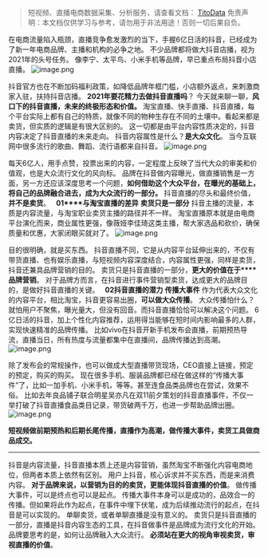 
>
> 短视频、直播电商数据采集、分析服务，请查看文档： [TitoData](https://www.titodata.com?from=douyinarticle)
> 免责声明：本文档仅供学习与参考，请勿用于非法用途！否则一切后果自负。
> 


在电商流量陷入瓶颈，直播竞争愈发激烈的当下，手握6亿日活的抖音，已经成为了新一年电商品牌、主播和机构的必争之地。
不少品牌都将做大抖音店播，视为2021年的头号任务。
像李宁、太平鸟、小米手机等品牌，早已重点布局抖音小店直播。
![image.png](https://cdn.nlark.com/yuque/0/2021/png/97322/1615260485400-ee75086f-2923-4e55-92bc-da536820fb66.png#align=left&display=inline&height=540&margin=%5Bobject%20Object%5D&name=image.png&originHeight=1080&originWidth=1080&size=1792825&status=done&style=none&width=540)


抖音官方也在不断加码福利政策，如降低品牌年框门槛，小店额外返点，来刺激商家入驻，扶持抖音店播。
**2021年要花精力去做抖音直播吗**？
今天就来聊一聊，**风口下的抖音直播，****未来的终极形态和价值****。**
淘宝直播、快手直播、抖音直播，每个平台实际上都有自己的特质，就像不同的物种生存在不同的土壤中。看起来都是卖货，但实质的逻辑是有很大区别的。
这一切都是由平台内容性质决定的，抖音内容决定了抖音直播的未来走向。
抖音内容属性是什么？**是大众文化**。
当今互联网中很多流行的歌曲、舞蹈、流行语都来自抖音。
![image.png](https://cdn.nlark.com/yuque/0/2021/png/97322/1615260496959-fd1c122c-95be-4c91-9f0c-ca0ff961feb5.png#align=left&display=inline&height=250&margin=%5Bobject%20Object%5D&name=image.png&originHeight=500&originWidth=500&size=498867&status=done&style=none&width=250)


每天6亿人，用手点赞，投票出来的内容，一定程度上反映了当代大众的审美和价值观，也是大众流行文化的风向标。
品牌在抖音做内容曝光，做直播销售是一方面，另一方还应该深度思考一个问题，**如何借助这个大众平台，在曝光的基础上，将自己的品牌融合进去，成为大众流行的一部分。**
抖音直播的尽头和最终价值，**并不是卖货**。
 
**01****与淘宝直播的差异**
**卖货只是一部分**
抖音主播的流量，本质是内容流量，与淘宝职业卖货主播的路径并不一样。
淘宝直播原本就是由电商平台演化而来，商业属性更强，像薇娅李佳琦这类主播，帮大家选品和砍价，确保质量和优惠，大家闭眼买就对了。
![image.png](https://cdn.nlark.com/yuque/0/2021/png/97322/1615260505271-6a7b07d6-ca4d-48b7-b54a-0b19fda790e8.png#align=left&display=inline&height=540&margin=%5Bobject%20Object%5D&name=image.png&originHeight=1080&originWidth=1080&size=1864894&status=done&style=none&width=540)


目的很明确，就是买东西。
抖音直播不同，它是从内容平台延伸出来的，不仅有带货直播、也有娱乐直播，与短视频内容深度结合，内容属性更强，同样是卖货，抖音还兼具品牌营销的目的。
卖货只是抖音直播的一部分，**更大的价值在于****品牌营销**。
对于品牌方而言，在抖音进行事件营销型卖货，达成更大的品牌目的，是做好抖音直播的关键。
 
**02抖音直播的潜力**
**传播大事件**
作为代表大众文化的内容平台，相比淘宝，抖音更容易出圈，**可以做大众传播**。
大众传播怕什么？就怕用户不聚焦，曝光量大，但没有回音。而抖音直播恰恰可以解决这个问题。
6亿日活的抖音，加上个性化内容推荐，运用得当能够在短时间内影响最多的人群，实现快速精准的品牌传播。
比如vivo在抖音开新手机发布会直播，前期预热导流，直播当日，所有热度与流量都集中在直播间，品牌传播达到高潮。
![image.png](https://cdn.nlark.com/yuque/0/2021/png/97322/1615260513717-e9429ad6-ecf4-494e-b258-a8b01cc49409.png#align=left&display=inline&height=863&margin=%5Bobject%20Object%5D&name=image.png&originHeight=1725&originWidth=828&size=1353906&status=done&style=none&width=414)


除了发布会的常规操作，也可以做成大型直播带货现场，CEO直接上链接，预定的预定，购买的购买。
现在很多手机、服装品牌都已经在做这样的“传播大事件”了，比如一加手机、小米手机，等等。甚至连食品类品牌也在尝试，效果不俗。
比如去年良品铺子联合明星吴亦凡在双11前夕策划的抖音直播事件，不仅一举打破了抖音直播食品类目记录，带货破两千万，也进一步帮助品牌出圈。
![image.png](https://cdn.nlark.com/yuque/0/2021/png/97322/1615260519570-2c7cc568-319c-476f-8940-c8bc28c157f4.png#align=left&display=inline&height=419&margin=%5Bobject%20Object%5D&name=image.png&originHeight=837&originWidth=640&size=1014244&status=done&style=none&width=320)


**短视频做前期预热和后期长尾传播，****直播****作为高潮，****做传播大事件****，****卖货工具做商品成交****。**
 

---



抖音是内容流量，抖音直播本质上还是内容营销，虽然淘宝不断强化内容电商地位，但两者本质上依然有区别。
用户上抖音，核心诉求并不买东西，而是来消费内容。
**对于品牌来说，以营销为目的的卖货，更能体现抖音直播的价值**。
做传播大事件，可以是终点也可以是起点。
传播大事件本身可以是成功的，品效合一的传播。但如果将此作为起点，在事件中埋下伏笔，成为后续推动流行的起点，在抖音是可以实现的。
单聊卖货，或者单聊直播是没有意义的。
卖货只是抖音直播的一部分，直播是抖音内容生态的工具，在抖音做事件是品牌成为流行文化的开始。品牌要思考的是，如何让品牌融入大众流行。
**必须站在更大的视角审视卖货，审视直播的价值**。
